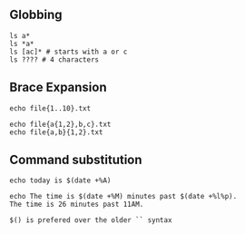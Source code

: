 ## Globbing


    ls a*
    ls *a*
    ls [ac]* # starts with a or c
    ls ???? # 4 characters

## Brace Expansion

    echo file{1..10}.txt

    echo file{a{1,2},b,c}.txt
    echo file{a,b}{1,2}.txt


## Command substitution

    echo today is $(date +%A)

    echo The time is $(date +%M) minutes past $(date +%l%p).
    The time is 26 minutes past 11AM.

```
$() is prefered over the older `` syntax
```